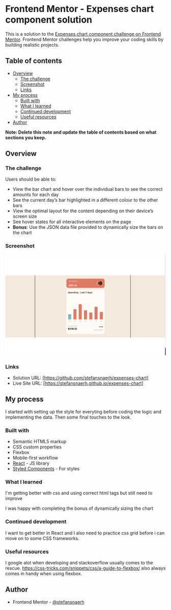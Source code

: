 # Frontend Mentor - Expenses chart component solution

This is a solution to the [Expenses chart component challenge on Frontend Mentor](https://www.frontendmentor.io/challenges/expenses-chart-component-e7yJBUdjwt). Frontend Mentor challenges help you improve your coding skills by building realistic projects.

## Table of contents

- [Overview](#overview)
  - [The challenge](#the-challenge)
  - [Screenshot](#screenshot)
  - [Links](#links)
- [My process](#my-process)
  - [Built with](#built-with)
  - [What I learned](#what-i-learned)
  - [Continued development](#continued-development)
  - [Useful resources](#useful-resources)
- [Author](#author)

**Note: Delete this note and update the table of contents based on what sections you keep.**

## Overview

### The challenge

Users should be able to:

- View the bar chart and hover over the individual bars to see the correct amounts for each day
- See the current day’s bar highlighted in a different colour to the other bars
- View the optimal layout for the content depending on their device’s screen size
- See hover states for all interactive elements on the page
- **Bonus**: Use the JSON data file provided to dynamically size the bars on the chart

### Screenshot

![](./public/images/screenshot.png)

### Links

- Solution URL: [https://github.com/stefansnaerh/expenses-chart]
- Live Site URL: [https://stefansnaerh.github.io/expenses-chart]

## My process

I started with setting up the style for everyting before coding the logic and implementing the data.
Then some final touches to the look.

### Built with

- Semantic HTML5 markup
- CSS custom properties
- Flexbox
- Mobile-first workflow
- [React](https://reactjs.org/) - JS library
- [Styled Components](https://styled-components.com/) - For styles

### What I learned

I'm getting better with css and using correct html tags but still need to improve

I was happy with completing the bonus of dynamically sizing the chart

### Continued development

I want to get better in React and I also need to practice css grid before i can move on to some CSS frameworks.

### Useful resources

I google alot when developing and stackoverflow usually comes to the rescue.
https://css-tricks.com/snippets/css/a-guide-to-flexbox/ also always comes in handy when using flexbox.

## Author

- Frontend Mentor - [@stefansnaerh](https://www.frontendmentor.io/profile/stefansnaerh)
